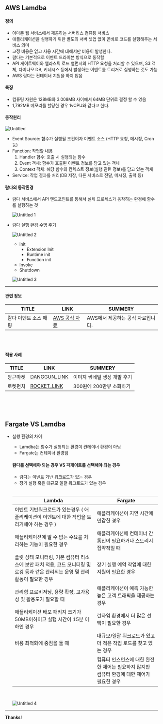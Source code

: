 ## AWS Lamdba

#### 정의

- 아마존 웹 서비스에서 제공하는 서버리스 컴퓨팅 서비스
- 애플리케이션을 실행하기 위한 별도의 서버 셋업 없이 곧바로 코드를 실행해주는 서비스 의미
- 고정 비용은 없고 사용 시간에 대해서만 비용이 발생한다.
- 람다는 기본적으로 이벤트 드라이븐 방식으로 동작함
- API 게이트웨이와 엘라스틱 로드 밸런서의 HTTP 요청을 처리할 수 있으며, S3 객체, 다이나모 DB, 키네시스 등에서 발생하는 이벤트를 트리거로 실행하는 것도 가능
- AWS 람다는 컨테이너 지원을 하지 않음

#### 특징

- 컴퓨팅 자원은 128MB와 3.008MB 사이에서 64MB 단위로 결정 할 수 있음
- 1,792MB 메모리를 할당한 경우 1vCPU와 같다고 한다.

#### 동작원리

![Untitled](https://user-images.githubusercontent.com/91730236/191992740-00b6e3da-2750-42fb-b460-73aa27034e1e.png)


- Event Source: 함수가 실행될 조건이자 이벤트 소스 (HTTP 요청, 메시징, Cron 등)
- Function: 작업할 내용
    1. Handler 함수: 호출 시 실행되는 함수
    2. Event 객체: 함수가 호출된 이벤트 정보를 담고 있는 객체
    3. Context 객체: 해당 함수의 컨텍스트 정보(실행 관련 정보)를 담고 있는 객체
- Service: 작업 결과를 처리(DB 저장, 다른 서비스로 전달, 메시징, 출력 등)

#### 람다의 동작환경

- 람다 서비스에서 API 엔드포인트를 통해서 실제 프로세스가 동작하는 환경에 함수를 실행하는 것
    
    ![Untitled 1](https://user-images.githubusercontent.com/91730236/191992997-29e28ffe-79a3-4739-8050-d9d24f323ca1.png)
    
- 람다 실행 환경 수명 주기
    
    ![Untitled 2](https://user-images.githubusercontent.com/91730236/191993101-48f1c42c-891c-4f9d-b349-111bd8fa42d3.png)
    
    - init
        - Extension Init
        - Runtime init
        - Function init
    - Invoke
    - Shutdown
    
    ![Untitled 3](https://user-images.githubusercontent.com/91730236/191993201-5b05b502-513a-4dc4-9cfb-917a924a736c.png)
    

---
#### 관련 정보
| TITLE | LINK | SUMMERY | 
| ------ | ------ | ------ |
| 람다 이벤트 소스 매핑 | [AWS 공식 자료][AWSLAMDA_OFFICIAL_LINK] | AWS에서 제공하는 공식 자료입니다. |


<br/>
<br/>


#### 적용 사례
| TITLE | LINK | SUMMERY | 
| ------ | ------ | ------ |
| 당근마켓 | [DANGGUN_LINK] | 이미지 썸네일 생성 개발 후기 |
| 로켓펀치 | [ROCKET_LINK] | 300원에 200만뷰 소화하기 |

<br/>
<br/>
<br/>




## Fargate VS Lamdba

- 실행 환경의 차이
    - Lamdba는 함수가 실행되는 환경이 컨테이너 환경이 아님
    - Fargate는 컨테이너 환경임
    
    #### 람다를 선택해야 되는 경우 VS 파게이트를 선택해야 되는 경우
    
    - 람다는 이벤트 기반 워크로드가 있는 경우
    - 장기 실행 혹은 대규모 일괄 워크로드가 있는 경우
    
    <br/>
    
    | Lambda | Fargate |
    | --- | --- |
    | 이벤트 기반워크로드가 있는경우 ( 애플리케이션이 이벤트에 대한 작업을 트리거해야 하는 경우 ) | 애플리케이션이 지연 시간에 민감한 경우 |
    | 애플리케이션에 알 수 없는 수요를 처리하는 기능이 필요한 경우 | 애플리케이션에 컨테이너 간 통신이 필요하거나 스토리지 집약적일 때 |
    | 플릿 상태 모니터링, 기본 컴퓨터 리소스에 보안 패치 적용, 코드 모니터링 및 로깅 등과 같은 관리되는 운영 및 관리 활동이 필요한 경우 | 장기 실행 예약 작업에 대한 지원이 필요한 경우 |
    | 관리형 프로비저닝, 용량 확장, 고가용성 및 활용도가 필요할 때 | 애플리케이션이 예측 가능한 높은 고객 트래픽을 제공하는 경우 |
    | 애플리케이션 배포 패키지 크기가 50MB이하이고 실행 시간이 15분 이하인 경우 | 런타임 환경에서 더 많은 선택이 필요한 경우 |
    | 비용 최적화에 중점을 둘 때 | 대규모/일괄 워크로드가 있고 더 적은 작업 로드를 찾고 있는 경우 |
    |  | 컴퓨터 인스턴스에 대한 완전한 제어는 필요하지 않지만 컴퓨터 환경에 대한 제어가 필요한 경우 |

    <br/>

    ![Untitled 4](https://user-images.githubusercontent.com/91730236/191996806-0144ba2d-bca4-4291-9e2d-32c8690eca44.png)

---
**Thanks!**

[//]: # (These are reference links used in the body of this note and get stripped out when the markdown processor does its job. There is no need to format nicely because it shouldn't be seen. Thanks SO - http://stackoverflow.com/questions/4823468/store-comments-in-markdown-syntax)
   [AWSLAMDA_OFFICIAL_LINK]: <https://docs.aws.amazon.com/ko_kr/lambda/latest/dg/invocation-eventsourcemapping.html>
   [DANGGUN_LINK]: <https://medium.com/daangn/aws-lambda%EB%A5%BC-%EC%9D%B4%EC%9A%A9%ED%95%9C-%EC%9D%B4%EB%AF%B8%EC%A7%80-%EC%8D%B8%EB%84%A4%EC%9D%BC-%EC%83%9D%EC%84%B1-%EA%B0%9C%EB%B0%9C-%ED%9B%84%EA%B8%B0-acc278d49980>
   [ROCKET_LINK]: <https://blog.rocketpunch.com/2017/07/02/2-million-pv-with-300-krw/>
